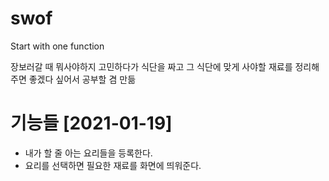 # swof
Start with one function

장보러갈 때 뭐사야하지 고민하다가 
식단을 짜고 그 식단에 맞게 사야할 재료를 정리해주면 좋겠다 싶어서 공부할 겸 만듦

# 기능들 [2021-01-19]
- 내가 할 줄 아는 요리들을 등록한다.
- 요리를 선택하면 필요한 재료를 화면에 띄워준다.
